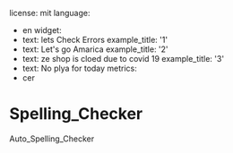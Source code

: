 license: mit
language:
  - en
widget:
  - text: lets Check Errors
    example_title: '1'
  - text: Let's go Amarica
    example_title: '2'
  - text: ze shop is cloed due to covid 19
    example_title: '3'
  - text: No plya for today
metrics:
  - cer

# Spelling_Checker
Auto_Spelling_Checker
